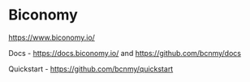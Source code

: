 # Biconomy

https://www.biconomy.io/

Docs - https://docs.biconomy.io/ and https://github.com/bcnmy/docs

Quickstart - https://github.com/bcnmy/quickstart

